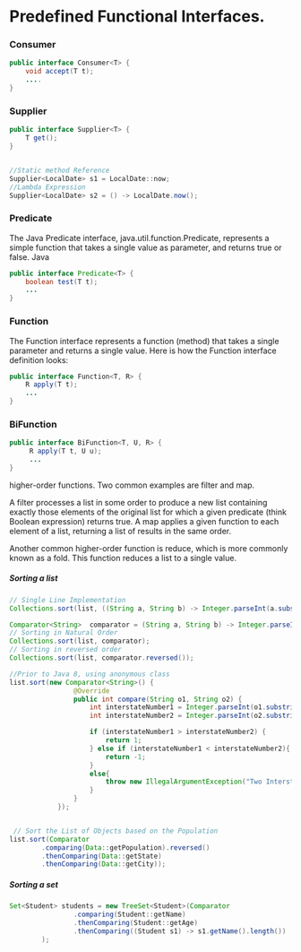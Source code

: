 # Predefined Functional Interfaces.

### Consumer
```java
public interface Consumer<T> {
    void accept(T t);
    ....
}
 ```

### Supplier
```java
public interface Supplier<T> {
    T get();
}


//Static method Reference
Supplier<LocalDate> s1 = LocalDate::now;
//Lambda Expression
Supplier<LocalDate> s2 = () -> LocalDate.now();

```


### Predicate

The Java Predicate interface, java.util.function.Predicate, represents a simple function that takes a single value as parameter, and returns true or false. 
Java
```java
public interface Predicate<T> {
    boolean test(T t);
    ...
}
```

### Function

The Function interface represents a function (method) that takes a single parameter and returns a single value. Here is how the Function interface definition looks:
```java
public interface Function<T, R> {
    R apply(T t);
    ...
}
```

### BiFunction
```java
public interface BiFunction<T, U, R> {
     R apply(T t, U u);
     ...
}
```
higher-order functions. Two common examples are filter and map.

A filter processes a list in some order to produce a new list containing exactly those elements of the original list for which a given predicate (think Boolean expression) returns true.
A map applies a given function to each element of a list, returning a list of results in the same order.

Another common higher-order function is reduce, which is more commonly known as a fold. This function reduces a list to a single value.

##### Sorting a list

```java
// Single Line Implementation
Collections.sort(list, ((String a, String b) -> Integer.parseInt(a.substring(2)) - Integer.parseInt(b.substring(2))));

Comparator<String>  comparator = (String a, String b) -> Integer.parseInt(a.substring(2)) - Integer.parseInt(b.substring(2));
// Sorting in Natural Order
Collections.sort(list, comparator);
// Sorting in reversed order
Collections.sort(list, comparator.reversed());

//Prior to Java 8, using anonymous class
list.sort(new Comparator<String>() {
                @Override
                public int compare(String o1, String o2) {
                    int interstateNumber1 = Integer.parseInt(o1.substring(2));
                    int interstateNumber2 = Integer.parseInt(o2.substring(2));

                    if (interstateNumber1 > interstateNumber2) {
                        return 1;
                    } else if (interstateNumber1 < interstateNumber2){
                        return -1;
                    }
                    else{
                        throw new IllegalArgumentException("Two Interstates with same name in a Same City");
                    }
                }
            });


 // Sort the List of Objects based on the Population
list.sort(Comparator
        .comparing(Data::getPopulation).reversed()
        .thenComparing(Data::getState)
        .thenComparing(Data::getCity));
```

##### Sorting a set
```java
Set<Student> students = new TreeSet<Student>(Comparator
                .comparing(Student::getName)
                .thenComparing(Student::getAge)
                .thenComparing((Student s1) -> s1.getName().length())
        );
```